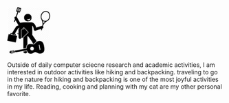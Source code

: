 <img src="/images/hob.png" width="100" />

Outside of daily computer sciecne research and academic activities, I am interested in outdoor activities like hiking and 
backpacking. traveling to go in the nature for hiking and backpacking is one of the most joyful activities in my life.
Reading, cooking and planning with my cat are my other personal favorite.
